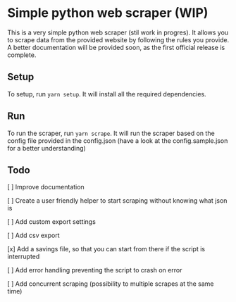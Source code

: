 # Simple python web scraper (WIP)

This is a very simple python web scraper (stil work in progres). It allows you to scrape data from the provided website by following the rules you provide.
A better documentation will be provided soon, as the first official release is complete.

## Setup

To setup, run `yarn setup`. It will install all the required dependencies.

## Run

To run the scraper, run `yarn scrape`. It will run the scraper based on the config file provided in the config.json (have a look at the config.sample.json for a better understanding)

## Todo

[ ] Improve documentation

[ ] Create a user friendly helper to start scraping without knowing what json is

[ ] Add custom export settings

[ ] Add csv export

[x] Add a savings file, so that you can start from there if the script is interrupted

[ ] Add error handling preventing the script to crash on error

[ ] Add concurrent scraping (possibility to multiple scrapes at the same time)